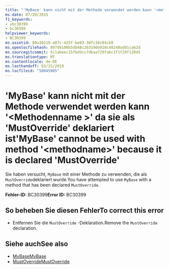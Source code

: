 ```yaml
---
title: "'MyBase' kann nicht mit der Methode verwendet werden kann '<methodname>' da sie als 'MustOverride' deklariert ist"
ms.date: 07/20/2015
f1_keywords:
- vbc30399
- bc30399
helpviewer_keywords:
- BC30399
ms.assetid: 09a30219-a07c-425f-be03-36fc38c04cb0
ms.openlocfilehash: 897d9108b5db48c26319de910c48248ad01ca62d
ms.sourcegitcommit: 5c1abeec15fbddcc7dbaa729fabc1f1f29f12045
ms.translationtype: MT
ms.contentlocale: de-DE
ms.lasthandoff: 03/15/2019
ms.locfileid: "58045905"
---
```

# <a name="mybase-cannot-be-used-with-method-methodname-because-it-is-declared-mustoverride"></a><span data-ttu-id="8e53e-102">'MyBase' kann nicht mit der Methode verwendet werden kann '\<Methodenname >' da sie als 'MustOverride' deklariert ist</span><span class="sxs-lookup"><span data-stu-id="8e53e-102">'MyBase' cannot be used with method '\<methodname>' because it is declared 'MustOverride'</span></span>
<span data-ttu-id="8e53e-103">Sie haben versucht, `MyBase` mit einer Methode zu verwenden, die als `MustOverride`deklariert wurde.</span><span class="sxs-lookup"><span data-stu-id="8e53e-103">You have attempted to use `MyBase` with a method that has been declared `MustOverride`.</span></span>  
  
 <span data-ttu-id="8e53e-104">**Fehler-ID:** BC30399</span><span class="sxs-lookup"><span data-stu-id="8e53e-104">**Error ID:** BC30399</span></span>  
  
## <a name="to-correct-this-error"></a><span data-ttu-id="8e53e-105">So beheben Sie diesen Fehler</span><span class="sxs-lookup"><span data-stu-id="8e53e-105">To correct this error</span></span>  
  
-   <span data-ttu-id="8e53e-106">Entfernen Sie die `MustOverride` -Deklaration.</span><span class="sxs-lookup"><span data-stu-id="8e53e-106">Remove the `MustOverride` declaration.</span></span>  
  
## <a name="see-also"></a><span data-ttu-id="8e53e-107">Siehe auch</span><span class="sxs-lookup"><span data-stu-id="8e53e-107">See also</span></span>

- [<span data-ttu-id="8e53e-108">MyBase</span><span class="sxs-lookup"><span data-stu-id="8e53e-108">MyBase</span></span>](~/docs/visual-basic/programming-guide/program-structure/me-my-mybase-and-myclass.md#mybase)
- [<span data-ttu-id="8e53e-109">MustOverride</span><span class="sxs-lookup"><span data-stu-id="8e53e-109">MustOverride</span></span>](../../visual-basic/language-reference/modifiers/mustoverride.md)
